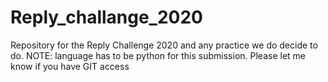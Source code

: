 # Reply_challange_2020
Repository for the Reply Challenge 2020 and any practice we do decide to do. 
NOTE: language has to be python for this submission.
Please let me know if you have GIT access

